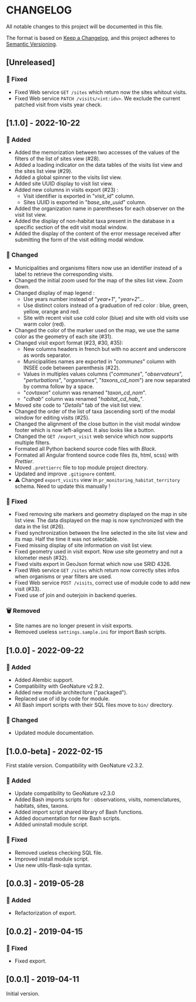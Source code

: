 # CHANGELOG

All notable changes to this project will be documented in this file.

The format is based on [Keep a Changelog](https://keepachangelog.com/en/1.0.0/),
and this project adheres to [Semantic Versioning](https://semver.org/spec/v2.0.0.html).

## [Unreleased]

### 🐛 Fixed

* Fixed Web service `GET /sites` which return now the sites whitout visits.
* Fixed Web service `PATCH /visits/<int:idv>`. We exclude the current patched visit from visits year check.

## [1.1.0] - 2022-10-22

### 🚀 Added

* Added the memorization between two accesses of the values ​​of the filters of the list of sites view (#28).
* Added a loading indicator on the data tables of the visits list view and the sites list view (#29).
* Added a global spinner to the visits list view.
* Added site UUID display to visit list view.
* Added new columns in visits export (#23) :
  * Visit identifier is exported in "*visit_id*" column.
  * Sites UUID is exported in "*base_site_uuid*" column.
* Added the organization name in parentheses for each observer on the visit list view.
* Added the display of non-habitat taxa present in the database in
a specific section of the edit visit modal window.
* Added the display of the content of the error message received after submitting
the form of the visit editing modal window.

### 🔄 Changed

* Municipalities and organisms filters now use an identifier instead of a
label to retrieve the corresponding visits.
* Changed the initial zoom used for the map of the sites list view. Zoom down.
* Changed display of map legend :
  * Use years number instead of "*year+1*", "*year+2*"...
  * Use distinct colors instead of a graduation of red color : blue, green, yellow, orange and red.
  * Site with recent visit use cold color (blue) and site with old visits use warm color (red).
* Changed the color of the marker used on the map, we use the same color as the geometry of each site (#31).
* Changed visit export format (#23, #30, #35):
  * New columns headers in french but with no accent and underscore as words separator.
  * Municipalities names are exported in "*communes*" column with INSEE code between parenthesis (#22).
  * Values in multiples values columns ("*communes*", "*observateurs*",
  "*perturbations*", "*organismes*", "*taxons_cd_nom*") are now separated by comma follow by a space.
  * "*covtaxon*" column was renamed "*taxon_cd_nom*".
  * "*cdhab*" column was renamed "*habitat_cd_hab_*".
* Moved site code to "*Details*" tab of the visit list view.
* Changed the order of the list of taxa (ascending sort) of the modal window for editing visits (#25).
* Changed the alignment of the close button in the visit modal window footer which is now left-aligned.
It also looks like a button.
* Changed the `GET /export_visit` web service which now supports multiple filters.
* Formated all Python backend source code files with *Black*.
* Formated all Angular frontend source code files (ts, html, scss) with *Prettier*.
* Moved `.prettierrc` file to top module project directory.
* Updated and improve `.gitignore` content.
* ⚠️ Changed `export_visits` view in `pr_monitoring_habitat_territory` schema. Need to update this manually !

### 🐛 Fixed

* Fixed removing site markers and geometry displayed on the map in site list view.
The data displayed on the map is now synchronized with the data in the list (#26).
* Fixed synchronization between the line selected in the site list view and its map.
Half the time it was not selectable.
* Fixed missing display of site information on visit list view.
* Fixed geometry used in visit export. Now use site geometry and not a kilometer mesh (#32).
* Fixed visits export in GeoJson format which now use SRID 4326.
* Fixed Web service `GET /sites` which return now correctly sites infos when organisms or year filters are used.
* Fixed Web service `POST /visits`, correct use of module code to add new visit (#33).
* Fixed use of join and outerjoin in backend queries.

### 🗑 Removed

* Site names are no longer present in visit exports.
* Removed useless `settings.sample.ini` for import Bash scripts.

## [1.0.0] - 2022-09-22

### 🚀 Added

* Added Alembic support.
* Compatibility with GeoNature v2.9.2.
* Added new module architecture ("packaged").
* Replaced use of id by code for module.
* All Bash import scripts with their SQL files move to `bin/` directory.

### 🔄 Changed

* Updated module documentation.

## [1.0.0-beta] - 2022-02-15

First stable version. Compatibility with GeoNature v2.3.2.

### 🚀 Added

* Update compatibility to GeoNature v2.3.0
* Added Bash imports scripts for : observations, visits, nomenclatures, habitats, sites, taxons.
* Added import script shared library of Bash functions.
* Added documentation for new Bash scripts.
* Added uninstall module script.

### 🐛 Fixed

* Removed useless checking SQL file.
* Improved install module script.
* Use new utils-flask-sqla syntax.

## [0.0.3] - 2019-05-28
### 🚀 Added

* Refactorization of export.
## [0.0.2] - 2019-04-15
### 🐛 Fixed

* Fixed export.

## [0.0.1] - 2019-04-11

Initial version.
